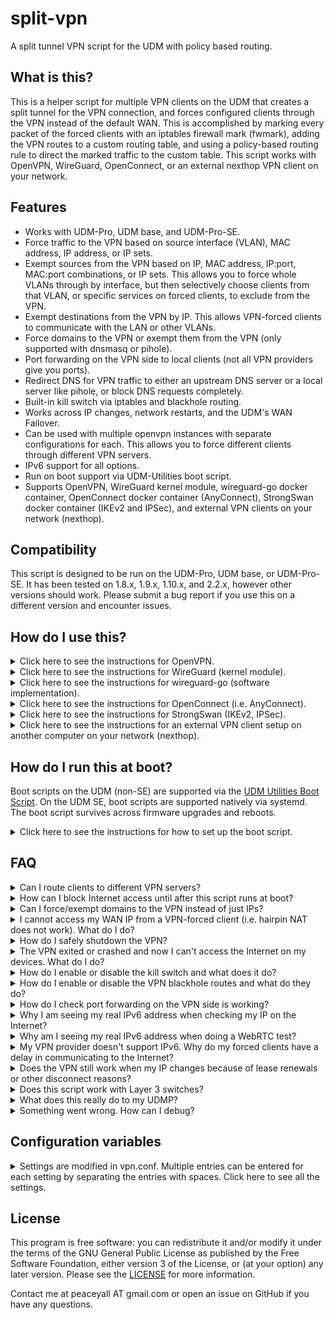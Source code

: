 # split-vpn
A split tunnel VPN script for the UDM with policy based routing.

## What is this?

This is a helper script for multiple VPN clients on the UDM that creates a split tunnel for the VPN connection, and forces configured clients through the VPN instead of the default WAN. This is accomplished by marking every packet of the forced clients with an iptables firewall mark (fwmark), adding the VPN routes to a custom routing table, and using a policy-based routing rule to direct the marked traffic to the custom table. This script works with OpenVPN, WireGuard, OpenConnect, or an external nexthop VPN client on your network. 

## Features

* Works with UDM-Pro, UDM base, and UDM-Pro-SE.
* Force traffic to the VPN based on source interface (VLAN), MAC address, IP address, or IP sets.
* Exempt sources from the VPN based on IP, MAC address, IP:port, MAC:port combinations, or IP sets. This allows you to force whole VLANs through by interface, but then selectively choose clients from that VLAN, or specific services on forced clients, to exclude from the VPN.
* Exempt destinations from the VPN by IP. This allows VPN-forced clients to communicate with the LAN or other VLANs.
* Force domains to the VPN or exempt them from the VPN (only supported with dnsmasq or pihole). 
* Port forwarding on the VPN side to local clients (not all VPN providers give you ports).
* Redirect DNS for VPN traffic to either an upstream DNS server or a local server like pihole, or block DNS requests completely.
* Built-in kill switch via iptables and blackhole routing.
* Works across IP changes, network restarts, and the UDM's WAN Failover.  
* Can be used with multiple openvpn instances with separate configurations for each. This allows you to force different clients through different VPN servers. 
* IPv6 support for all options.
* Run on boot support via UDM-Utilities boot script.
* Supports OpenVPN, WireGuard kernel module, wireguard-go docker container, OpenConnect docker container (AnyConnect), StrongSwan docker container (IKEv2 and IPSec), and external VPN clients on your network (nexthop).

## Compatibility

This script is designed to be run on the UDM-Pro, UDM base, or UDM-Pro-SE. It has been tested on 1.8.x, 1.9.x, 1.10.x, and 2.2.x, however other versions should work. Please submit a bug report if you use this on a different version and encounter issues. 

## How do I use this?

<details>
  <summary>Click here to see the instructions for OpenVPN.</summary>

1. SSH into the UDM/P (assuming it's on 192.168.1.254).

    ```sh
    ssh root@192.168.1.254
    ```
    
2. Download the scripts package, extract it to `/mnt/data/split-vpn/vpn`, and give it executable permissions.

    ```sh
    cd /mnt/data
    mkdir -p /mnt/data/split-vpn && cd /mnt/data/split-vpn
    curl -L https://github.com/peacey/split-vpn/archive/main.zip | unzip - -o
    cp -rf split-vpn-main/vpn ./ && rm -rf split-vpn-main
    chmod +x vpn/*.sh vpn/hooks/*/*.sh vpn/vpnc-script
    ```
    
3. Create a directory for your VPN provider's openvpn configuration files, and copy your VPN's configuration files (certificates, config, password files, etc) and the sample vpn.conf from `/mnt/data/split-vpn/vpn/vpn.conf.sample`. NordVPN is used below as an example. 

    ```sh
    mkdir -p /mnt/data/split-vpn/openvpn/nordvpn
    cd /mnt/data/split-vpn/openvpn/nordvpn
    curl https://downloads.nordcdn.com/configs/files/ovpn_legacy/servers/us-ca40.nordvpn.com.udp1194.ovpn --out nordvpn.ovpn
    cp /mnt/data/split-vpn/vpn/vpn.conf.sample /mnt/data/split-vpn/openvpn/nordvpn/vpn.conf
    ```
    
4. If your VPN provider uses a username/password, put them in a `username_password.txt` file in the same directory as the configuration with the username on the first line and password on the second line. Then either: 
    * Edit your VPN provider's openvpn config you downloaded in step 3 to reference the username_password.txt file by adding/changing this directive: `auth-user-pass username_password.txt`.
    * Use the `--auth-user-pass username_password.txt` option when you run openvpn below in step 6 or 8. 
    
    NOTE: The username/password for openvpn are usually given to you in a file or in your VPN provider's online portal. They are usually not the same as your login to the VPN. 
5. Edit the `vpn.conf` file with your desired settings. See the explanation of each setting [below](#configuration-variables). 
6. Run OpenVPN in the foreground to test if everything is working properly.

    ```sh
    openvpn --config nordvpn.ovpn \
            --route-noexec --redirect-gateway def1 \
            --up /mnt/data/split-vpn/vpn/updown.sh \
            --down /mnt/data/split-vpn/vpn/updown.sh \
            --script-security 2
    ```
    
7. If the connection works, check each client to make sure they are on the VPN by doing the following.

    * Check if you are seeing the VPN IPs when you visit http://whatismyip.host/. You can also test from command line, by running the following commands from your clients. Make sure you are not seeing your real IP anywhere, either IPv4 or IPv6.
    
      ```sh
      curl -4 ifconfig.co
      curl -6 ifconfig.co
      ```
        
      If you are seeing your real IPv6 address above, make sure that you are forcing your client through IPv6 as well as IPv4, by forcing through interface, MAC address, or the IPv6 directly. If IPv6 is not supported by your VPN provider, the IPv6 check will time out and not return anything. You should never see your real IPv6 address. 

    * Check for DNS leaks with the Extended Test on https://www.dnsleaktest.com/. If you see a DNS leak, try redirecting DNS with the `DNS_IPV4_IP` and `DNS_IPV6_IP` options, or set `DNS_IPV6_IP="REJECT"` if your VPN provider does not support IPv6. 
    * Check for WebRTC leaks in your browser by visiting https://browserleaks.com/webrtc. If WebRTC is leaking your IPv6 IP, you need to disable WebRTC in your browser (if possible), or disable IPv6 completely by disabling it directly on your client or through the UDMP network settings for the client's VLAN.
    
8. If everything is working properly, stop the OpenVPN client by pressing Ctrl+C. Then, create a run script to run it in the background by creating a new file under the current directory called `run-vpn.sh`.

      ```sh
      #!/bin/sh
      # Load configuration and run openvpn
      cd /mnt/data/split-vpn/openvpn/nordvpn
      . ./vpn.conf
      # /mnt/data/split-vpn/vpn/updown.sh ${DEV} pre-up >pre-up.log 2>&1
      nohup openvpn --config nordvpn.ovpn \
                    --route-noexec --redirect-gateway def1 \
                    --up /mnt/data/split-vpn/vpn/updown.sh \
                    --down /mnt/data/split-vpn/vpn/updown.sh \
                    --dev-type tun --dev ${DEV} \
                    --script-security 2 \
                    --ping-restart 15 \
                    --mute-replay-warnings >openvpn.log 2>&1 &
      ```
    
    * Modify the `cd` line to point to the correct directory and the `--config` option to point to the right OpenVPN configuration file.
    * You can modify the command to change `--ping-restart` or other options as needed. The only requirement is that you run updown.sh script as the up/down script and `--route-noexec` to disable OpenVPN from adding routes to the default table instead of our custom one. In some cases, `--redirect-gateway def1` is needed to set the correct VPN gateway.
    * **Optional**: If you want to enable the killswitch to block Internet access to forced clients if OpenVPN crashes, set `KILLSWITCH=1` in the `vpn.conf` file before starting OpenVPN. If you also want to block Internet access to forced clients when you exit OpenVPN cleanly (with SIGTERM), then set `REMOVE_KILLSWITCH_ON_EXIT=0`.
    * **Optional**: Uncomment the pre-up line by removing the `# ` at the beginning of the line if you want to block Internet access for forced clients while the VPN is in the process of connecting. Keeping it commented out doesn't enable the iptables kill switch until after OpenVPN connects.
  
9. Give the run script executable permissions and run it once.
  
    ```sh
    chmod +x /mnt/data/split-vpn/openvpn/nordvpn/run-vpn.sh
    /mnt/data/split-vpn/openvpn/nordvpn/run-vpn.sh
    ```
  
    * If you need to bring down the VPN tunnel and rules, run `killall -TERM openvpn` to bring down all OpenVPN clients, or `kill -TERM $(pgrep -f "openvpn.*tun0")` to bring down the OpenVPN using tun0.
    
9. Now you can exit the UDM/P. If you would like to start the VPN client at boot, please read on to the next section. 
10. If your VPN provider doesn't support IPv6, it is recommended to disable IPv6 for that VLAN in the UDMP settings, or on the client, so that you don't encounter any delays. If you don't disable IPv6, clients on that network will try to communicate over IPv6 first and fail, then fallback to IPv4. This creates a delay that can be avoided if IPv6 is turned off completely for that network or client.

</details>

<details>
  <summary>Click here to see the instructions for WireGuard (kernel module).</summary>

  * **PREREQUISITE:** Make sure the WireGuard kernel module is installed via either [wireguard-kmod](https://github.com/tusc/wireguard-kmod) or a [custom kernel](https://github.com/fabianishere/udm-kernel-tools). The WireGuard tools (wg-quick, wg) also need to be installed (included with wireguard-kmod) and accessible from your PATH.
  * Make sure you run the wireguard setup script from [wireguard-kmod](https://github.com/tusc/wireguard-kmod) once.
  * Before continuing, test the installation of the module by running `modprobe wireguard` which should return nothing and no errors, and running `wg-quick` which should return the help and no errors. 
    * After you load the module, run `ip link add dev wg0 type wireguard` to test if you can add a wireguard interface successfully. If your UDM locks up and restarts when you do this, then the module is not compatible with your kernel. Check the [wireguard-kmod](https://github.com/tusc/wireguard-kmod) github or your custom kernel for more information.
    * If adding the interface succeeded, type `ip link del wg0` to delete the wireguard interface before continuing with the steps below.
  * Note that the kernel module is dependent on the software version of your UDMP because each software update usually brings a new kernel version. If you update the UDM/P software, you also need to update the kernel module to the new version once it is released (or compile your own module for the new kernel). The module will fail to run on a kernel it was not compiled for. Hence, you have to be careful that the UDMP doesn't perform a sofware update unexpectedly if you use this module. 
  
1. SSH into the UDM/P (assuming it's on 192.168.1.254).

    ```sh
    ssh root@192.168.1.254
    ```
  
2. Download the scripts package, extract it to `/mnt/data/split-vpn/vpn`, and give it executable permissions.

    ```sh
    cd /mnt/data
    mkdir -p /mnt/data/split-vpn && cd /mnt/data/split-vpn
    curl -L https://github.com/peacey/split-vpn/archive/main.zip | unzip - -o
    cp -rf split-vpn-main/vpn ./ && rm -rf split-vpn-main
    chmod +x vpn/*.sh vpn/hooks/*/*.sh vpn/vpnc-script
    ```
    
3. Create a directory for your WireGuard configuration files, copy the sample vpn.conf from `/mnt/data/split-vpn/vpn/vpn.conf.sample`, and copy your WireGuard configuration file (wg0.conf) or create it. As an example below, we are creating the wg0.conf file that mullvad provides and pasting the contents into it. You can use any name for your config instead of wg0 (e.g.: mullvad-ca2.conf) and this will be the interface name of the wireguard tunnel. 
  
    ```sh
    mkdir -p /mnt/data/split-vpn/wireguard/mullvad
    cd /mnt/data/split-vpn/wireguard/mullvad
    cp /mnt/data/split-vpn/vpn/vpn.conf.sample /mnt/data/split-vpn/wireguard/mullvad/vpn.conf
    vim wg0.conf
    ```
  
    * Press 'i' to start editing in vim, right click -> paste, press 'ESC' to exit insert mode, type ':wq' to save and exit.
  
4. In your WireGuard config (wg0.conf), set PostUp and PreDown to point to the updown.sh script, and Table to a custom route table number that you will use in this script's vpn.conf. Here is an example wg0.conf file:
  
    ```
    [Interface]
    PrivateKey = xxxxxxxxxxxxxxxxxxxxxxxxxxxxxxxxxxxxxx
    Address = 10.68.1.88/32,fc00:dddd:eeee:bb01::5:6666/128
    PostUp = sh /mnt/data/split-vpn/vpn/updown.sh %i up
    PreDown = sh /mnt/data/split-vpn/vpn/updown.sh %i down
    Table = 101

    [Peer]
    PublicKey = yyyyyyyyyyyyyyyyyyyyyyyyyyyyyyyyyyyyyyy
    AllowedIPs = 0.0.0.0/1,128.0.0.0/1,::/1,8000::/1
    Endpoint = [2607:f7a0:d:4::a02f]:51820
    ```
  
    In the above config, make sure to:
      * Comment out or remove the `DNS` line. Use the DNS settings in your `vpn.conf` file instead if you want to force your clients to use a certain DNS server. 
      * Set AllowedIPs to `0.0.0.0/1,128.0.0.0/1,::/1,8000::/1` to allow all IPv4 and IPv6 traffic through the VPN. Do not use `0.0.0.0/0,::/0` because it will interfere with the blackhole routes and won't allow wireguard to start. If you prefer to use `0.0.0.0/0,::/0`, disable blackhole routes by setting `DISABLE_BLACKHOLE=1` in your `vpn.conf` file so wireguard can start successfully. 
      * Remove any extra PreUp/PostUp/PreDown/PostDown lines that could interfere with the VPN script. 
      * You can remove or comment out the PreUp line if you do not want VPN-forced clients to lose Internet access if WireGuard does not start correctly.

5. Edit the `vpn.conf` file with your desired settings. See the explanation of each setting [below](#configuration-variables). Make sure that:
  
   * The option `DNS_IPV4_IP` and/or `DNS_IPV6_IP` is set to the DNS server you want to force for your clients, or set them to empty if you do not want to force any DNS. 
   * The option `VPN_PROVIDER` is set to "external".
   * The option `VPN_ENDPOINT_IPV4` or `VPN_ENDPOINT_IPV6` is set to your WireGuard server's IP as defined in `wg0.conf`'s `Endpoint` variable.
   * The option `ROUTE_TABLE` is the same number as `Table` in your `wg0.conf` file.
   * The option `DEV` is set to "wg0" or your interface's name if different (i.e.: the name of your .conf file).
  
6. Run wg-quick to start wireguard with your configuration and test if the connection worked. Replace wg0 with your interface name if different. 

    ```sh
    /mnt/data/wireguard/setup_wireguard.sh
    wg-quick up ./wg0.conf
    ```
  
    * You can skip the first line if you already setup the wireguard kernel module previously as instructed at [wireguard-kmod](https://github.com/tusc/wireguard-kmod).
    * Type `wg` to check your WireGuard connection and make sure you received a handshake. No handshake indicates something is wrong with your wireguard configuration. Double check your configuration's Private and Public key and other variables.
    * If you need to bring down the WireGuard tunnel, run `wg-quick down ./wg0.conf` in this folder (replace wg0.conf with your interface configuration if different).
    * Note that wg-quick up/down commands need to be run from this folder so the script can pick up the correct configuration file.
    
7. If the connection works, check each client to make sure they are on the VPN by doing the following.

    * Check if you are seeing the VPN IPs when you visit http://whatismyip.host/. You can also test from command line, by running the following commands from your clients (not the UDM/P). Make sure you are not seeing your real IP anywhere, either IPv4 or IPv6.
    
      ```sh
      curl -4 ifconfig.co
      curl -6 ifconfig.co
      ```
        
      If you are seeing your real IPv6 address above, make sure that you are forcing your client through IPv6 as well as IPv4, by forcing through interface, MAC address, or the IPv6 directly. If IPv6 is not supported by your VPN provider, the IPv6 check will time out and not return anything. You should never see your real IPv6 address. 

    * Check for DNS leaks with the Extended Test on https://www.dnsleaktest.com/. If you see a DNS leak, try redirecting DNS with the `DNS_IPV4_IP` and `DNS_IPV6_IP` options, or set `DNS_IPV6_IP="REJECT"` if your VPN provider does not support IPv6. 
    * Check for WebRTC leaks in your browser by visiting https://browserleaks.com/webrtc. If WebRTC is leaking your IPv6 IP, you need to disable WebRTC in your browser (if possible), or disable IPv6 completely by disabling it directly on your client or through the UDMP network settings for the client's VLAN.
    
8. If everything is working, create a run script called `run-vpn.sh` in the current directory so you can easily run this wireguard configuration. Fill the script with the following contents:
  
    ```sh
    #!/bin/sh

    # Set up the wireguard kernel module and tools
    /mnt/data/wireguard/setup_wireguard.sh

    # Load configuration and run wireguard
    cd /mnt/data/split-vpn/wireguard/mullvad
    . ./vpn.conf
    # /mnt/data/split-vpn/vpn/updown.sh ${DEV} pre-up >pre-up.log 2>&1
    wg-quick up ./${DEV}.conf >wireguard.log 2>&1
    cat wireguard.log
    ```
  
    * Modify the `cd` line to point to the correct directory. Make sure that the `DEV` variable in the `vpn.conf` file is set to the wireguard interface name (which should the same as the wireguard configuration filename without .conf).
    * **Optional**: If you want to block Internet access to forced clients if the wireguard tunnel is brought down via wg-quick, set `KILLSWITCH=1` and `REMOVE_KILLSWITCH_ON_EXIT=0` in the `vpn.conf` file.
    * **Optional**: Uncomment the pre-up line by removing the `# ` at the beginning of the line if you want to block Internet access for forced clients if wireguard fails to run. Keeping it commented out doesn't enable the iptables kill switch until after wireguard runs successfully.

9. Give the script executable permissions. You can run this script next time you want to start this wireguard configuration.
  
    ```sh
    chmod +x /mnt/data/split-vpn/wireguard/mullvad/run-vpn.sh
    ```
  
10. Now you can exit the UDM/P. If you would like to start the VPN client at boot, please read on to the next section. 

11. If your VPN provider doesn't support IPv6, it is recommended to disable IPv6 for that VLAN in the UDMP settings, or on the client, so that you don't encounter any delays. If you don't disable IPv6, clients on that network will try to communicate over IPv6 first and fail, then fallback to IPv4. This creates a delay that can be avoided if IPv6 is turned off completely for that network or client.
  
12. Note that the WireGuard protocol is practically stateless, so there is no way to know whether the connection stopped working except by checking that you didn't receive a handshake within 3 minutes or some higher interval. This means if you want to automatically bring down the split-vpn rules when WireGuard stops working and bring it back up when it starts working again, you need to write an external script to check the last handshake condition every few seconds and act on it (not covered here).

</details>

<details>
  <summary>Click here to see the instructions for wireguard-go (software implementation).</summary>

  * **PREREQUISITE:** Make sure the wireguard-go container is installed as instructed at the [wireguard-go repo](https://github.com/boostchicken/udm-utilities/tree/master/wireguard-go). After this step, you should have the directory `/mnt/data/wireguard` and the run script `/mnt/data/on_boot.d/20-wireguard.sh` installed.
    *   **NOTE:** This requires podman which comes pre-installed on the non-SE UDMs. For the UDM SE, you need to install podman first (instructions not included).
  * The wireguard-go container only supports a single interface - wg0. This means you cannot connect to multiple wireguard servers. If you want to use multiple servers with this script, then use the WireGuard kernel module instead as explained above. 
  * wireguard-go is a software implementation of WireGuard, and will have reduced performance compared to the kernel module. However, wireguard-go is not dependent on your UDM/P's kernel version, and will not break when your UDM/P updates.
  
1. SSH into the UDM/P (assuming it's on 192.168.1.254).

    ```sh
    ssh root@192.168.1.254
    ```
  
2. Download the scripts package, extract it to `/mnt/data/split-vpn/vpn`, and give it executable permissions.

    ```sh
    cd /mnt/data
    mkdir -p /mnt/data/split-vpn && cd /mnt/data/split-vpn
    curl -L https://github.com/peacey/split-vpn/archive/main.zip | unzip - -o
    cp -rf split-vpn-main/vpn ./ && rm -rf split-vpn-main
    chmod +x vpn/*.sh vpn/hooks/*/*.sh vpn/vpnc-script
    ```
    
3. Create a directory for your WireGuard configuration files under `/mnt/data/wireguard` if not created already, copy the sample vpn.conf from `/mnt/data/split-vpn/vpn/vpn.conf.sample`, and copy your WireGuard configuration file (wg0.conf) or create it. As an example below, we are creating the wg0.conf file that mullvad provides and pasting the contents into it. You can only use wg0.conf and not any other name because the wireguard-go container expects this configuration file. 
  
    ```sh
    mkdir -p /mnt/data/wireguard
    cd /mnt/data/wireguard
    cp /mnt/data/split-vpn/vpn/vpn.conf.sample /mnt/data/wireguard/vpn.conf
    vim wg0.conf
    ```
  
    * Press 'i' to start editing, right click -> paste, press 'ESC' to exit insert mode, type ':wq' to save and exit.

  
4. In your WireGuard config (wg0.conf), set Table to a custom route table number that you will use in this script's vpn.conf. Here is an example wg0.conf file:
  
    ```
    [Interface]
    PrivateKey = xxxxxxxxxxxxxxxxxxxxxxxxxxxxxxxxxxxxxx
    Address = 10.68.1.88/32,fc00:dddd:eeee:bb01::5:6666/128
    Table = 101

    [Peer]
    PublicKey = yyyyyyyyyyyyyyyyyyyyyyyyyyyyyyyyyyyyyyy
    AllowedIPs = 0.0.0.0/1,128.0.0.0/1,::/1,8000::/1
    Endpoint = [2607:f7a0:d:4::a02f]:51820
    ```
  
    In the above config, make sure to:
      * Comment out or remove the `DNS` line. Use the DNS settings in your `vpn.conf` file instead if you want to force your clients to use a certain DNS server. 
      * Set AllowedIPs to `0.0.0.0/1,128.0.0.0/1,::/1,8000::/1` to allow all IPv4 and IPv6 traffic through the VPN. Do not use `0.0.0.0/0,::/0` because it will interfere with the blackhole routes and won't allow wireguard to start. If you prefer to use `0.0.0.0/0,::/0`, disable blackhole routes by setting `DISABLE_BLACKHOLE=1` in your `vpn.conf` file so wireguard can start successfully. 
      * Remove any extra PreUp/PostUp/PreDown/PostDown lines that could interfere with the VPN script.
      * Do not use PreUp/PostUp/PreDown to call the split-vpn script (like in the wireguard kernel module case) because the container will not have access to the location of the script. Instead, we will call the script manually after bringing the interface up/down as instructed below. 

5. Edit the `vpn.conf` file with your desired settings. See the explanation of each setting [below](#configuration-variables). Make sure that:
  
   * The option `DNS_IPV4_IP` and/or `DNS_IPV6_IP` is set to the DNS server you want to force for your clients, or set them to empty if you do not want to force any DNS. 
   * The option `VPN_PROVIDER` is set to "external".
   * The option `VPN_ENDPOINT_IPV4` or `VPN_ENDPOINT_IPV6` is set to your WireGuard server's IP as defined in `wg0.conf`'s `Endpoint` variable.
   * The option `ROUTE_TABLE` is the same number as `Table` in your `wg0.conf` file.
   * The option `DEV` is set to "wg0".

6. Create a run script called `run-vpn.sh` in this current directory and fill it with the following:
  
    ```sh
    #!/bin/sh
    CONTAINER=wireguard

    # Change to the directory with the wireguard configuration.
    cd /mnt/data/wireguard

    # Start the split-vpn pre-up hook.
    # /mnt/data/split-vpn/vpn/updown.sh wg0 pre-up >pre-up.log 2>&1

    # Starts a wireguard container that is deleted after it is stopped.
    # All configs stored in /mnt/data/wireguard
    if podman container exists ${CONTAINER}; then
      podman start ${CONTAINER}
    else
      podman run -i -d --rm --net=host --name ${CONTAINER} --privileged \
        -v /mnt/data/wireguard:/etc/wireguard \
        -v /dev/net/tun:/dev/net/tun \
        -e LOG_LEVEL=info -e WG_COLOR_MODE=always \
        masipcat/wireguard-go:latest-arm64v8
    fi

    # Run the split-vpn up hook if wireguard starts successfully within 5 seconds.
    started=0
    for i in $(seq 1 5); do
            podman exec -it wireguard test -S "/var/run/wireguard/wg0.sock" >/dev/null 2>&1
            if [ $? = 0 ]; then
                    started=1
                    break
            fi
            sleep 1
    done
    if [ $started = 1 ]; then
            echo "wireguard-go started successfully." > wireguard.log
            /mnt/data/split-vpn/vpn/updown.sh wg0 up >> wireguard.log 2>&1
    else
            echo "Error: wireguard-go did not start up correctly within 5 seconds." > wireguard.log
    fi
    cat wireguard.log
    ```
  
    * The above script will wait up to 5 seconds for the wireguard-go container to start before running the split-vpn up hook to set up the split-vpn rules. The split-vpn up hook will not be run if wireguard-go did not start up correctly.
    * Make sure to delete the old run script (`/mnt/data/on_boot.d/20-wireguard.sh`) if you installed it previously with wireguard-go.
    * **Optional**: If you want to block Internet access to forced clients if the wireguard tunnel is brought down via wg-quick, set `KILLSWITCH=1` and `REMOVE_KILLSWITCH_ON_EXIT=0` in the `vpn.conf` file.
    * **Optional**: Uncomment the pre-up line by removing the `# ` at the beginning of the line if you want to block Internet access for forced clients if wireguard fails to run. Keeping it commented out doesn't enable the iptables kill switch until after wireguard runs successfully.

7. Give the run script executable permissions and run the run script.
  
    ```sh
    chmod +x /mnt/data/wireguard/run-vpn.sh
    /mnt/data/wireguard/run-vpn.sh
    ```
  
8. If wireguard-go started successfully, check that the connection worked by seeing if you received a handshake with the following command:
  
    ```sh
    podman exec -it wireguard wg
    ```
  
    * No handshake in the above output indicates something is wrong with your wireguard configuration. Double check your configuration's Private and Public key and other variables.
    * If you need to bring down the WireGuard tunnel and resume normal Internet access to your forced clients, run the following commands in this folder:
  
      ```sh
      cd /mnt/data/wireguard
      podman stop wireguard
      /mnt/data/split-vpn/vpn/updown.sh wg0 down
      ```
  
    * Note that split-vpn up/down commands need to be run from this folder so that split-vpn can pick up the correct configuration file.
    
9. If the connection works, check each client to make sure they are on the VPN by doing the following.

    * Check if you are seeing the VPN IPs when you visit http://whatismyip.host/. You can also test from command line, by running the following commands from your clients (not the UDM/P). Make sure you are not seeing your real IP anywhere, either IPv4 or IPv6.
    
      ```sh
      curl -4 ifconfig.co
      curl -6 ifconfig.co
      ```
        
      If you are seeing your real IPv6 address above, make sure that you are forcing your client through IPv6 as well as IPv4, by forcing through interface, MAC address, or the IPv6 directly. If IPv6 is not supported by your VPN provider, the IPv6 check will time out and not return anything. You should never see your real IPv6 address. 

    * Check for DNS leaks with the Extended Test on https://www.dnsleaktest.com/. If you see a DNS leak, try redirecting DNS with the `DNS_IPV4_IP` and `DNS_IPV6_IP` options, or set `DNS_IPV6_IP="REJECT"` if your VPN provider does not support IPv6. 
    * Check for WebRTC leaks in your browser by visiting https://browserleaks.com/webrtc. If WebRTC is leaking your IPv6 IP, you need to disable WebRTC in your browser (if possible), or disable IPv6 completely by disabling it directly on your client or through the UDMP network settings for the client's VLAN.
    
10. If you want to continue blocking Internet access to forced clients after the wireguard tunnel is brought down via the split-vpn down command, set `KILLSWITCH=1` and `REMOVE_KILLSWITCH_ON_EXIT=0` in the `vpn.conf` file. 
    
11. Now you can exit the UDM/P. If you would like to start the VPN client at boot, please read on to the next section. 

12. If your VPN provider doesn't support IPv6, it is recommended to disable IPv6 for that VLAN in the UDMP settings, or on the client, so that you don't encounter any delays. If you don't disable IPv6, clients on that network will try to communicate over IPv6 first and fail, then fallback to IPv4. This creates a delay that can be avoided if IPv6 is turned off completely for that network or client.
  
13. Note that the WireGuard protocol is practically stateless, so there is no way to know whether the connection stopped working except by checking that you didn't receive a handshake within 3 minutes or some higher interval. This means if you want to automatically bring down the split-vpn rules when WireGuard stops working and bring it back up when it starts working again, you need to write an external script to check the last handshake condition every few seconds and act on it (not covered here).
  
</details>

<details>
  <summary>Click here to see the instructions for OpenConnect (i.e. AnyConnect).</summary>
  
  **NOTE:** This requires podman which comes pre-installed on the non-SE UDMs. For the UDM SE, you need to install podman first (instructions not included).

1. SSH into the UDM/P (assuming it's on 192.168.1.254).

    ```sh
    ssh root@192.168.1.254
    ```
  
2. Download the scripts package, extract it to `/mnt/data/split-vpn/vpn`, and give it executable permissions.

    ```sh
    cd /mnt/data
    mkdir -p /mnt/data/split-vpn && cd /mnt/data/split-vpn
    curl -L https://github.com/peacey/split-vpn/archive/main.zip | unzip - -o
    cp -rf split-vpn-main/vpn ./ && rm -rf split-vpn-main
    chmod +x vpn/*.sh vpn/hooks/*/*.sh vpn/vpnc-script
    ```
    
3. Create a directory for your OpenConnect configuration files under `/mnt/data/split-vpn/openconnect`, copy the sample vpn.conf from `/mnt/data/split-vpn/vpn/vpn.conf.sample`, and copy any certificates needed or other client files for your configuration. As an example below, we are going to connect a server that only uses a username/password, so no certificate is needed, but we have to create a password.txt file and put the password inside it.
  
    ```sh
    mkdir -p /mnt/data/split-vpn/openconnect/server1
    cd /mnt/data/split-vpn/openconnect/server1
    cp /mnt/data/split-vpn/vpn/vpn.conf.sample vpn.conf
    echo "mypassword" > password.txt
    ```
  
4. Edit the `vpn.conf` file in this folder with your desired settings. See the explanation of each setting [below](#configuration-variables). Make sure that:

    * The options `DNS_IPV4_IP` and `DNS_IPV6_IP` are set to "DHCP" if you want to force VPN-forced clients to use the DNS provided by the VPN server. 
    * The option `VPN_PROVIDER` is set to "openconnect". This is required for the script to work with OpenConnect.
  
5. In the current folder, create a run script that will run the OpenConnect container called `run-vpn.sh`, and fill it with the following code:
  
    * Tip: Run the vim text editor using `vim run-vpn.sh`, press 'i' to enter insert mode, right click on vim -> paste, press 'ESC' to exit insert mode, type ':wq' to save and exit.
  
    ```sh
    #!/bin/sh
    cd "/mnt/data/split-vpn/openconnect/server1"
    . ./vpn.conf
    podman rm -f openconnect-${DEV} >/dev/null 2>&1
    /mnt/data/split-vpn/vpn/updown.sh ${DEV} pre-up
    podman run -id --privileged  --name=openconnect-${DEV} \
        --network host --pid=host \
        -e TZ="$(cat /etc/timezone)" \
        -v "${PWD}:/etc/split-vpn/config" \
        -v "/mnt/data/split-vpn/vpn:/etc/split-vpn/vpn" \
        -w "/etc/split-vpn/config" \
        --restart on-failure \
        peacey/udm-openconnect \
        bash -c "openconnect -s /etc/split-vpn/vpn/vpnc-script -i ${DEV} --reconnect-timeout 1 -u myusername --passwd-on-stdin vpn.server1.com < password.txt &> openconnect.log"
    ```
    
    * Make sure the 2nd line points to the correct directory with your vpn configuration files.
    * You can modify the options to openconnect in the last line for other authentication types (like certificates). See the OpenConnect authentication options [here](https://www.infradead.org/openconnect/connecting.html). These parameters are for a server that uses a username/password to login.
    * Make sure you change "myusername" in the last line to your username, and "vpn.server1.com" to your VPN server's domain or IP. Make sure you also created the password.txt file with your password.
    * The `--restart on-failure` will make podman try to restart the VPN connection if OpenConnect exits because of a connection error. You can also modify the reconnect timeout via the `--reconnect-timeout 1` option to openconnect in the last line.
    * If you do not want to run the VPN in the background (e.g. for testing), remove the "d" from `podman run -id` in the 5th line.
    * This code writes the output to openconnect.log in the current folder. 
  
6. Give the script executable permissions.
  
  ```sh
  chmod +x run-vpn.sh
  ```
  
7. Run the script from the configuration folder.
  
  ```sh
  ./run-vpn.sh
  ```
  
  * If you need to bring down the tunnel to restore Internet access to forced clients, run:
    
    ```sh
    killall -TERM openconnect
    podman rm -f openconnect-tun0
    ````
    * Replace tun0 in the last line with the DEV you configured in vpn.conf (default is tun0). You can also use `kill -TERM $(pgrep -f "openconnect.*tun0")` to kill only the tun0 openconnect instance if you have multiple servers connected.
  
8. The first time the script runs, it will download the OpenConnect docker container. If the container ran successfully, you should see a random string of numbers and letters. Warnings about major/minor number can be ignored. 
    
    * If the script ran successfully, check the `openconnect.log` file by running `cat openconnect.log`. If the connection is working, you should see that OpenConnect established a connection without errors and that split-vpn ran.
  
9. If the connection works, check each client to make sure they are on the VPN by doing the following.

    * Check if you are seeing the VPN IPs when you visit http://whatismyip.host/. You can also test from command line, by running the following commands from your clients (not the UDM/P). Make sure you are not seeing your real IP anywhere, either IPv4 or IPv6.
    
      ```sh
      curl -4 ifconfig.co
      curl -6 ifconfig.co
      ```
        
      If you are seeing your real IPv6 address above, make sure that you are forcing your client through IPv6 as well as IPv4, by forcing through interface, MAC address, or the IPv6 directly. If IPv6 is not supported by your VPN provider, the IPv6 check will time out and not return anything. You should never see your real IPv6 address. 

    * Check for DNS leaks with the Extended Test on https://www.dnsleaktest.com/. If you see a DNS leak, try redirecting DNS with the `DNS_IPV4_IP` and `DNS_IPV6_IP` options, or set `DNS_IPV6_IP="REJECT"` if your VPN provider does not support IPv6. 
    * Check for WebRTC leaks in your browser by visiting https://browserleaks.com/webrtc. If WebRTC is leaking your IPv6 IP, you need to disable WebRTC in your browser (if possible), or disable IPv6 completely by disabling it directly on your client or through the UDMP network settings for the client's VLAN.
    
10. If you want to continue blocking Internet access to forced clients after the openconnect client is shut down, set `KILLSWITCH=1` and `REMOVE_KILLSWITCH_ON_EXIT=0` in the `vpn.conf` file. 
    
11. Now you can exit the UDM/P. If you would like to start the VPN client at boot, please read on to the next section. 

12. If your VPN provider doesn't support IPv6, it is recommended to disable IPv6 for that VLAN in the UDMP settings, or on the client, so that you don't encounter any delays. If you don't disable IPv6, clients on that network will try to communicate over IPv6 first and fail, then fallback to IPv4. This creates a delay that can be avoided if IPv6 is turned off completely for that network or client.
  
</details>
    
<details>
  <summary>Click here to see the instructions for StrongSwan (IKEv2, IPSec).</summary>
  
  **NOTE:** This requires podman which comes pre-installed on the non-SE UDMs. For the UDM SE, you need to install podman first (instructions not included).

1. SSH into the UDM/P (assuming it's on 192.168.1.254).

    ```sh
    ssh root@192.168.1.254
    ```
  
2. Download the scripts package, extract it to `/mnt/data/split-vpn/vpn`, and give it executable permissions.

    ```sh
    cd /mnt/data
    mkdir -p /mnt/data/split-vpn && cd /mnt/data/split-vpn
    curl -L https://github.com/peacey/split-vpn/archive/main.zip | unzip - -o
    cp -rf split-vpn-main/vpn ./ && rm -rf split-vpn-main
    chmod +x vpn/*.sh vpn/hooks/*/*.sh vpn/vpnc-script
    ```
    
3. Create a directory for your StrongSwan configuration files under `/mnt/data/split-vpn/strongswan`, copy the sample vpn.conf from `/mnt/data/split-vpn/vpn/vpn.conf.sample`. In this example, we are making a folder for PureVPN.
  
    ```sh
    mkdir -p /mnt/data/split-vpn/strongswan/purevpn
    cd /mnt/data/split-vpn/strongswan/purevpn
    cp /mnt/data/split-vpn/vpn/vpn.conf.sample vpn.conf
    ```
  
4. Copy your strongswan configuration that defines your VPN connection and any certificates needed to this folder. In this example, we are downloading the files needed for PureVPN, but the configuration will be different for other VPN providers.
  
    ```sh
    curl -Lo purevpn.conf https://raw.githubusercontent.com/peacey/split-vpn/main/examples/strongswan/purevpn/purevpn.conf
    curl -Lo USERTrustRSACertificationAuthority.crt https://raw.githubusercontent.com/peacey/split-vpn/main/examples/strongswan/purevpn/USERTrustRSACertificationAuthority.crt
    ```
  
5. Edit the purevpn.conf strongswan configuration with vim:
  
    ```sh
    vim purevpn.conf
    ```
  
    * Tip: Press `i` to enter insert mode, edit the file and make your changes, press `ESC` to exit insert mode, then type `:wq` to save and exit.
    * Change `remote_addrs` variable to your desired PureVPN IKEv2 server.
    * Make sure the folders referenced in `updown` variable are the correct folders. Your configuration needs the updown variable to call the split-vpn script, or the VPN rules will not be installed. 
    * Change the 4 instances of `purevpn0dXXXXXXXX` in the file to your own PureVPN username. Make sure to change all 4.
    * Change `secret = "mypassword"` at the bottom of the file to your own password. The password is found in the PureVPN account page, this is not the same password that you use to login to PureVPN's web portal. 
  
6. Edit the `vpn.conf` file in this folder with your desired settings. See the explanation of each setting [below](#configuration-variables). Make sure to check:

    * The options `DNS_IPV4_IP` and `DNS_IPV6_IP` are commented out if you want to force VPN-forced clients to use the DNS provided by the VPN server, or set them to set to "" (empty) to disable DNS forcing. 
    * The option `VPN_PROVIDER` is set to "external". This is required for the script to work with StrongSwan.
    * The tunnel device option `DEV` is set to a unique name for each configuration, such as vti256. Ubiquiti uses vti64 and up so do not use anything close to that.
  
7. In the current folder, create a run script that will run the the StrongSwan container called `run-vpn.sh`, and fill it with the following code:
  
    * Tip: Run the vim text editor using `vim run-vpn.sh`, press `i` to enter insert mode, right click on vim -> paste, press `ESC` to exit insert mode, type `:wq` to save and exit.
  
    ```sh
    #!/bin/sh
    cd "/mnt/data/split-vpn/strongswan/purevpn"
    . ./vpn.conf
 
    podman rm -f strongswan-${DEV} &> /dev/null
    #/mnt/data/split-vpn/vpn/updown.sh ${DEV} pre-up
    podman run -d --name strongswan-${DEV} --network host --privileged \
	      -v "./purevpn.conf:/etc/swanctl/conf.d/purevpn.conf" \
	      -v "${PWD}:${PWD}" \
	      -v "/mnt/data/split-vpn/vpn:/mnt/data/split-vpn/vpn" \
	      -e TZ="$(cat /etc/timezone)" \
	      -v "/etc/timezone:/etc/timezone" \
	      peacey/udm-strongswan
    ```
    
    * Make sure the 2nd line points to the correct directory with your vpn configuration files.
    * Replace the two instances of `purevpn.conf` with your configuration name if different.
    * **Optional**: Uncomment the pre-up line by removing the `# ` at the beginning of the line if you want to block Internet access for forced clients while the VPN is in the process of connecting. Keeping it commented out doesn't enable the iptables kill switch until after the VPN connects.

  
8. Give the script executable permissions and run it.
  
  ```sh
  chmod +x run-vpn.sh
  ./run-vpn.sh
  ```
  
  * If you need to bring down the tunnel to restore Internet access to forced clients, run:
    
    ```sh
    podman rm -f strongswan-vti256
    ````
    * Replace vti256 in the last line with the DEV you configured in vpn.conf. 
  
9. The first time the script runs, it will download the StrongSwan docker container. If the container ran successfully, you should see a random string of numbers and letters. Warnings about major/minor number can be ignored. 
    
    * If the script ran successfully, check that the VPN tunnel device was created by running `ip addr show dev vti256`, and check that you can ping through the tunnel by running `ping -I vti256 1.1.1.1` (for example).
    * If you're having problems, check the log by running `podman logs strongswan-vti256` (replace vti256 with your DEV if different). Also check `strongswan-up.log` in the current folder.
    * If you are having intermittent connection issues or websites stalling, you might need to adjust your MSS clamping using the `MSS_CLAMPING_IPV4` or `MSS_CLAMPING_IPV6` options in your `vpn.conf` file.
  
10. If the connection works, check each client to make sure they are on the VPN by doing the following.

    * Check if you are seeing the VPN IPs when you visit http://whatismyip.host/. You can also test from command line, by running the following commands from your clients (not the UDM/P). Make sure you are not seeing your real IP anywhere, either IPv4 or IPv6.
    
      ```sh
      curl -4 ifconfig.co
      curl -6 ifconfig.co
      ```
        
      If you are seeing your real IPv6 address above, make sure that you are forcing your client through IPv6 as well as IPv4, by forcing through interface, MAC address, or the IPv6 directly. If IPv6 is not supported by your VPN provider, the IPv6 check will time out and not return anything. You should never see your real IPv6 address. 

    * Check for DNS leaks with the Extended Test on https://www.dnsleaktest.com/. If you see a DNS leak, try redirecting DNS with the `DNS_IPV4_IP` and `DNS_IPV6_IP` options, or set `DNS_IPV6_IP="REJECT"` if your VPN provider does not support IPv6. 
    * Check for WebRTC leaks in your browser by visiting https://browserleaks.com/webrtc. If WebRTC is leaking your IPv6 IP, you need to disable WebRTC in your browser (if possible), or disable IPv6 completely by disabling it directly on your client or through the UDMP network settings for the client's VLAN.
    
11. If you want to continue blocking Internet access to forced clients after the openconnect client is shut down, set `KILLSWITCH=1` and `REMOVE_KILLSWITCH_ON_EXIT=0` in the `vpn.conf` file. 
    
12. Now you can exit the UDM/P. If you would like to start the VPN client at boot, please read on to the next section. 

13. If your VPN provider doesn't support IPv6, it is recommended to disable IPv6 for that VLAN in the UDMP settings, or on the client, so that you don't encounter any delays. If you don't disable IPv6, clients on that network will try to communicate over IPv6 first and fail, then fallback to IPv4. This creates a delay that can be avoided if IPv6 is turned off completely for that network or client.
  
</details>

<details>
  <summary>Click here to see the instructions for an external VPN client setup on another computer on your network (nexthop).</summary>

  * **PREREQUISITE:** Make sure your computer is connected to the VPN and is setup to forward IPv4 and IPv6 packets. You also need to setup a masquerade/SNAT rule on the VPN tunnel interface to make forwarded traffic work properly on the Internet. 
    * On a Linux system, the following commands run as root set up IP forwarding and masquerade rules (assuming tun0 is your VPN tunnel interface). These commands have to be run on the VPN computer, not the UDM.

      ```sh
      sysctl -w net.ipv4.ip_forward=1
      sysctl -w net.ipv6.conf.all.forwarding=1
      sysctl -w net.ipv6.conf.default.forwarding=1
      iptables -t nat -A POSTROUTING -o tun0 -j MASQUERADE
      ip6tables -t nat -A POSTROUTING -o tun0 -j MASQUERADE
      ```
  
1. After your VPN computer is set up correctly, SSH into the UDM/P (assuming it's on 192.168.1.254).

    ```sh
    ssh root@192.168.1.254
    ```
  
2. Download the scripts package, extract it to `/mnt/data/split-vpn/vpn`, and give it executable permissions.

    ```sh
    cd /mnt/data
    mkdir -p /mnt/data/split-vpn && cd /mnt/data/split-vpn
    curl -L https://github.com/peacey/split-vpn/archive/main.zip | unzip - -o
    cp -rf split-vpn-main/vpn ./ && rm -rf split-vpn-main
    chmod +x vpn/*.sh vpn/hooks/*/*.sh vpn/vpnc-script
    ```
    
3. Create a directory for your VPN configuration, and copy the sample vpn.conf from `/mnt/data/split-vpn/vpn/vpn.conf.sample`.
  
    ```sh
    mkdir -p /mnt/data/split-vpn/nexthop/mycomputer
    cd /mnt/data/split-vpn/nexthop/mycomputer
    cp /mnt/data/split-vpn/vpn/vpn.conf.sample vpn.conf
    ```

4. Edit the `vpn.conf` file with your desired settings. See the explanation of each setting [below](#configuration-variables). Make sure that:
  
   * The option `GATEWAY_TABLE` is set to "disabled" if your nexthop computer is on your LAN (most likely it is, as you wouldn't want to send unencrypted traffic over your WAN). The connection will not work if GATEWAY_TABLE is not set to "disabled" for LAN computers. 
   * The option `VPN_PROVIDER` is set to "nexthop".
   * The option `VPN_ENDPOINT_IPV4` and `VPN_ENDPOINT_IPV6` is set to the IP of the computer on your network that is running the VPN client that you want to redirect traffic to. If your VPN computer does not support IPv6, then only set the IPv4 address. 
   * The option `DEV` is set to the bridge interface that your VPN computer is on, for example "br0" for main LAN or "br6" for VLAN 6 (i.e.: VLAN X is on interface brX).
  
5. Run the split-vpn up command in this folder to bring up the rules to force traffic to the VPN. Change "br0" to the interface your VPN computer is on, and "mycomputer" to the nickname you want to refer to this computer with when you bring down the VPN connection. 

    ```sh
    /mnt/data/split-vpn/vpn/updown.sh br0 up mycomputer
    ```
  
      * If you need to bring down the WireGuard tunnel and resume normal Internet access to your forced clients, run the following commands in this folder:
  
      ```sh
      cd /mnt/data/split-vpn/nexthop/mycomputer
      /mnt/data/split-vpn/vpn/updown.sh br0 down mycomputer
      ```
  
6. Check each client to make sure they are on the VPN by doing the following.

    * Check if you are seeing the VPN IPs when you visit http://whatismyip.host/. You can also test from command line, by running the following commands from your clients (not the UDM/P). Make sure you are not seeing your real IP anywhere, either IPv4 or IPv6.
    
      ```sh
      curl -4 ifconfig.co
      curl -6 ifconfig.co
      ```
        
      If you are seeing your real IPv6 address above, make sure that you are forcing your client through IPv6 as well as IPv4, by forcing through interface, MAC address, or the IPv6 directly. If IPv6 is not supported by your VPN provider, the IPv6 check will time out and not return anything. You should never see your real IPv6 address. 

    * Check for DNS leaks with the Extended Test on https://www.dnsleaktest.com/. If you see a DNS leak, try redirecting DNS with the `DNS_IPV4_IP` and `DNS_IPV6_IP` options, or set `DNS_IPV6_IP="REJECT"` if your VPN provider does not support IPv6. 
    * Check for WebRTC leaks in your browser by visiting https://browserleaks.com/webrtc. If WebRTC is leaking your IPv6 IP, you need to disable WebRTC in your browser (if possible), or disable IPv6 completely by disabling it directly on your client or through the UDMP network settings for the client's VLAN.
    
7. If everything is working, create a run script called `run-vpn.sh` in the current directory so you can easily run this configuration. Fill the script with the following contents:

    ```sh
    #!/bin/sh
    
    # Load configuration and bring routes up
    cd /mnt/data/split-vpn/nexthop/mycomputer
    . ./vpn.conf
    /mnt/data/split-vpn/vpn/updown.sh ${DEV} up mycomputer
    ```
  
    * Modify the `cd` line to point to the correct directory.
    * **Optional**: If you want to block Internet access to forced clients if the VPN tunnel is brought down with the updown script, set `KILLSWITCH=1` and `REMOVE_KILLSWITCH_ON_EXIT=0` in the `vpn.conf` file.
    
8. Now you can exit the UDM/P. If you would like to start the VPN client at boot, please read on to the next section. 

9. If your VPN provider doesn't support IPv6, it is recommended to disable IPv6 for that VLAN in the UDMP settings, or on the client, so that you don't encounter any delays. If you don't disable IPv6, clients on that network will try to communicate over IPv6 first and fail, then fallback to IPv4. This creates a delay that can be avoided if IPv6 is turned off completely for that network or client.

</details>

## How do I run this at boot?

Boot scripts on the UDM (non-SE) are supported via the [UDM Utilities Boot Script](https://github.com/boostchicken/udm-utilities/tree/master/on-boot-script). On the UDM SE, boot scripts are supported natively via systemd. The boot script survives across firmware upgrades and reboots.
  
<details>
  <summary>Click here to see the instructions for how to set up the boot script.</summary>
  
**PREREQUISITE**:
  * For the non-SE UDM base or Pro, set-up UDM Utilities Boot Script by following the instructions [here](https://github.com/boostchicken/udm-utilities/blob/master/on-boot-script/README.md) before following the instructions below.
  * For the UDM-Pro-SE, run the following commands to install a boot service for the VPN script.
    ```sh
    curl -o /etc/systemd/system/run-vpn.service https://raw.githubusercontent.com/peacey/split-vpn/main/examples/systemd/run-vpn.service
    systemctl daemon-reload
    systemctl enable run-vpn
    ```
  
  1. Create a master run script under `/mnt/data/split-vpn/run-vpn.sh` that will be used to run your VPNs. In this master script, call the run script of each VPN client that you want to run at boot (the run script should have been created if you followed the instructions [above](#how-do-i-use-this)). For example, here we are running a wireguard client and an OpenVPN client.
  
      ```sh
      #!/bin/sh
      /mnt/data/split-vpn/wireguard/mullvad/run-vpn.sh
      /mnt/data/split-vpn/openvpn/nordvpn/run-vpn.sh
      ```
  
      * You can run as many VPN clients as you want. 
        * Make sure you use a separate directory for each VPN server, and give each one a vpn.conf file with the clients you wish to force through them. 
        * Make sure the options `ROUTE_TABLE`, `MARK`, `PREFIX`, `PREF`, and `DEV` are unique for each `vpn.conf` file so the different VPN servers don't share the same tunnel device, route table, or fwmark. If you are using nexthop, DEV does not have to be unique. 
        * Make sure you first created the run-vpn.sh run scripts in each configuration directory as instructed above in [How do I use this?](#how-do-i-use-this).
        * For wireguard-go, only one client is supported. If you want to run multiple wireguard instances, use the wireguard kernel module instead.
  
  2. Give the master run script executable permissions. 
  
      ```sh
      chmod +x /mnt/data/split-vpn/run-vpn.sh
      ```
  
  3. If you are using the non-SE UDM/P, link the master run script to the on_boot.d directory.
  
      ```sh
      ln -s /mnt/data/split-vpn/run-vpn.sh /mnt/data/on_boot.d/99-run-vpn.sh
      ```
  
      * This step is not needed on the UDM SE because the boot service that was installed in the prerequisite instructions above (run-vpn.service) runs the master run script directly from `/mnt/data/split-vpn/run-vpn.sh`.
  
  4. That's it. Now the VPN will start at every boot. 
  
  5. Note that there is a short period between when the UDMP starts and when this script runs. This means there is a few seconds when the UDMP starts up when your forced clients **WILL** have access to your WAN and might leak their real IP, because the kill switch has not been activated yet. Read the question *How can I block Internet access until after this script runs at boot?* in the [FAQ below](#faq) to see how to solve this problem and block Internet access until after this script runs. 
  
</details>

## FAQ

<details>  
  <summary>Can I route clients to different VPN servers?</summary>
  
  * Yes you can. Create a master run script as instructed in [How do I run this at boot?](#how-do-i-run-this-at-boot) and add your individual VPN run scripts to that. Do not install the boot service if you do not want to run the script at boot. 
  * Multiple wireguard-go clients is currently not supported. Use the kernel module for multiple wireguard clients.
  
</details>
  
<details>
  <summary>How can I block Internet access until after this script runs at boot?</summary>
    
  * If you want to ensure that there is no Internet access BEFORE this script runs at boot, you can add blackhole static routes in the Unifi Settings that will block all Internet access (including non-VPN Internet) until they are removed by this script. The blackhole routes will be removed when this script starts to restore Internet access only after the killswitch has been activated. If you want to do this for maximum protection at boot up, follow these instructions:

      1. Go to your Unifi Network Settings, and add the following static routes. If you're using the New Settings, this is under Advanced Features -> Advanced Gateway Settings -> Static Routes. For Old Settings, this is under Settings -> Routing and Firewall -> Static Routes. Add these routes which cover all IP ranges:

          * **Name:** VPN Blackhole. **Destination:** 0.0.0.0/1. **Static Route Type:** Black Hole. **Enabled.**
          * **Name:** VPN Blackhole. **Destination:** 128.0.0.0/1. **Static Route Type:** Black Hole. **Enabled.**
          * **Name:** VPN Blackhole. **Destination:** ::/1. **Static Route Type:** Black Hole. **Enabled.**
          * **Name:** VPN Blackhole. **Destination:** 8000::/1. **Static Route Type:** Black Hole. **Enabled.**

      2. In your vpn.conf, set the option `REMOVE_STARTUP_BLACKHOLES=1`. This is required or else the script will not delete the blackhole routes at startup, and you will not have Internet access on ANY client, not just the VPN-forced clients, until you delete the blackhole routes manually or disable them in the Unifi Settings.

      3. In your run script above, make sure you did NOT comment out the pre-up line. That is the line that removes the blackhole routes at startup.

      4. **Note that once you do this, you will lose Internet access for ALL clients until you run the VPN run script above**, or were running it before with the `REMOVE_STARTUP_BLACKHOLES=1` option. The split-vpn script stays running in the background to monitor if the the blackhole routes are added by the system again (which happens when your IP changes or when route settings are changed). The blackhole routes will be deleted immediately when they're added by the system.
  
</details>
  
<details>
  <summary>Can I force/exempt domains to the VPN instead of just IPs?</summary>
  
  * Yes you can if you are using dnsmasq or pihole. Please see the [instructions here](ipsets/README.md) for how to set this up.
  
</details>

<details>
  <summary>I cannot access my WAN IP from a VPN-forced client (i.e. hairpin NAT does not work). What do I do?</summary>

  * In order for hairpin NAT to work, you need to exempt your WAN IPs from the VPN. You can do this in one of two ways:
  
    * If your WAN IP address is static and doesn't change, add your WAN's IPv4 address to `EXEMPT_DESTINATIONS_IPV4` and your IPv6 address to `EXEMPT_DESTINATIONS_IPV6`.
  
    * If your WAN IP changes often and you do not want to keep updating it in the script, exempt the Unifi provided IP sets that store your IPs by using the `EXEMPT_IPSETS` option. These IP sets are labelled `UBIOS_ADDRv4_<interface>`/`UBIOS_ADDRv6_<interface>` and are dynamically updated by Unifi when your WAN IP changes. For example, to exempt the WAN IP of eth8, use the following option. Note that for prefix delegation, the WAN IPv6 addresses are stored on the bridge interfaces, not the eth interfaces so make sure to add the bridge interface for IPv6 hairpin NAT. 
  
      ```sh
      EXEMPT_IPSETS="UBIOS_ADDRv4_eth8:dst UBIOS_ADDRv6_br0:dst"
      ```
  
</details>  

<details>
  <summary>How do I safely shutdown the VPN?</summary>
    
  * Run the following commands for your VPN type to bring down the VPN. Kill switch and iptables rules will only be removed if the option `REMOVE_KILLSWITCH_ON_EXIT` is set to 1.
  * If you set `REMOVE_KILLSWITCH_ON_EXIT=0` and want to recover Internet access for forced clients, please read the next question after you bring down the VPN.
  
    * **OpenVPN:** Send the openvpn process the TERM signal to bring it down.

        1. If you want to kill all openvpn instances.

            ```sh
            killall -TERM openvpn
            ```

        2. If you want to kill a specific openvpn instance using tun0.

            ```sh
            kill -TERM $(pgrep -f "openvpn.*tun0")
            ```
  
    * **WireGuard (kernel module):** Change to the directory of your vpn.conf configuration and run the wg-quick down command.
  
      ```sh
      cd /mnt/data/split-vpn/wireguard/mullvad
      wg-quick down ./wg0.conf
      ```
  
    * **wireguard-go:** Stop the container and run the split-vpn down command in the wireguard configuration directory.
    
      ```sh
      cd /mnt/data/wireguard
      podman stop wireguard
      /mnt/data/split-vpn/vpn/updown.sh wg0 down
      ```
  
    * **OpenConnect:** Send the openconnect process the TERM signal to bring it down.

        1. If you want to kill all openconnect instances.

            ```sh
            killall -TERM openconnect
            ```

        2. If you want to kill a specific openconnect instance using tun0.

            ```sh
            kill -TERM $(pgrep -f "openconnect.*tun0")
            ```
  
    * **Nexthop:** Change to the directory of your vpn.conf configuration and run the split-vpn down command. Make sure to use the correct nickname and interface.
  
      ```sh
      cd /mnt/data/split-vpn/nexthop/mycomputer
      /mnt/data/split-vpn/vpn/updown.sh br0 down mycomputer
      ```
  
</details>

<details>
  <summary>The VPN exited or crashed and now I can't access the Internet on my devices. What do I do?</summary>
  
  * When the VPN process crashes, there is no cleanup done for the iptables rules and the kill switch is still active (if the kill switch is enabled). This is also the case for a clean exit when you set the option `REMOVE_KILLSWITCH_ON_EXIT=0`. This is a safety feature so that there are no leaks if the VPN crashes. To recover the connection, do the following:
  
    * If you don't want to delete the kill switch and leak your real IP, re-run the run script or command to bring the VPN back up again.

    * If you want to delete the kill switch so your forced clients can access your normal Internet again, change to the directory with the vpn.conf file and run the following command (replace tun0 with the device you defined in the config file). This command applies to all VPN types (OpenVPN, WireGuard, OpenConnect, Nexthop).
    
        ```sh
        cd /mnt/data/split-vpn/openvpn/nordvpn
        /mnt/data/split-vpn/vpn/updown.sh tun0 force-down
        ```
        
    * If you added blackhole routes and deleted the kill switch in the previous step, make sure to disable the blackhole routes in the Unifi Settings or you might suddenly lose Internet access when the blackhole routes are re-added by the system.
      
</details>

<details>
  <summary>How do I enable or disable the kill switch and what does it do?</summary>
  
  * The kill switch disables Internet access for VPN-forced clients if the VPN crashes or exits. This is good for when you do not want to leak your real IP if the VPN crashes or exits prematurely. Follow the instructions below to enable or disable the kill switch.
  
    1. To enable the kill switch, set `KILLSWITCH=1` in the `vpn.conf` file. If you want the kill switch to remain even when you bring down the VPN cleanly (not just when it crashes), then set `REMOVE_KILLSWITCH_ON_EXIT=0` as well. 

    2. To disable the kill switch, set `KILLSWITCH=0` and `REMOVE_KILLSWITCH_ON_EXIT=1`. Note that there will be nothing preventing your VPN-forced clients from leaking their real IP if you disable the kill switch. 

    3. If you previously had the kill switch enabled and want to disable it after a crash or exit to recover Internet access, read the previous question. 
  
</details>
  
<details>
  <summary>How do I enable or disable the VPN blackhole routes and what do they do?</summary>
  
  * The VPN blackhole routes are added to the custom route table before the VPN routes are added. The blackhole routes prevent Internet access on VPN-forced clients if the VPN started successfully but the VPN routes were not added because of some problem. Note this is not the same as the Unifi system-wide blackhole routes to prevent Internet access on startup before the VPN script runs (outlined in the boot section above).
  
    1. To enable the VPN blackhole routes, make sure `DISABLE_BLACKHOLE=0` or the variable is not set in your vpn.conf (default).
  
    2. To disable the VPN blackhole routes, set `DISABLE_BLACKHOLE=1` in your vpn.conf. This is not recommended unless you do not care about your real IP leaking. 
  
</details>

<details>
  <summary>How do I check port forwarding on the VPN side is working?</summary>
  
  * Use a port checking tool (like https://websistent.com/tools/open-port-check-tool/) and enter your VPN IP and VPN port number to test. Check both IPv6 and IPv4 if using both. 
  * Alternatively, you can run the following command on your client which tells your IP and if the port is open. Make sure you are not seeing your real IP here and that the status for the port is reachable. Replace 21674 with your VPN port number. 
  
    ```sh
     curl -4 https://am.i.mullvad.net/port/21674
     curl -6 https://am.i.mullvad.net/port/21674
     ```
     
</details>

<details>
  <summary>Why I am seeing my real IPv6 address when checking my IP on the Internet?</summary>
  
  * You shouldn't be seeing your real IPv6 address anywhere if you forced your clients over IPv6, even if your VPN doesn't support IPv6. Make sure that you are forcing your client through IPv6 as well as IPv4, by forcing through interface (`FORCED_SOURCE_INTERFACE`), MAC address (`FORCED_SOURCE_MAC`), or the IPv6 directly (`FORCED_SOURCE_IPV6`). 
  
  * If IPv6 is not supported by your VPN provider, IPv6 traffic should time out or be refused. For additional security if your VPN provider doesn't support IPv6, it is recommended to set the `DNS_IPV6_IP` option to "REJECT", or disable IPv6 for that network in the UDMP settings, so that IPv6 DNS leaks do not occur.
     
</details>

<details>
  <summary>Why am I seeing my real IPv6 address when doing a WebRTC test?</summary>
  
  * WebRTC is an audio/video protocol that allows browsers to get your IPs via JavaScript. WebRTC cannot be completely disabled at the network level because some browsers check the network interface directly to see what IP to return. Since IPv6 has global IPs directly assigned to the network interface, your non-VPN global IPv6 can be directly seen by the browser and leaked to WebRTC JavaScript calls. To solve this, you can do one of the following.
  
    * Disable WebRTC on your browser (not all browsers allow you to). Use a browser like Firefox that allows you to disable WebRTC.
    * Disable JavaScript completely on your browser (which will break most sites).
    * Disable IPv6 completely either directly on the client (if you can), or by using the UDMP's network settings to turn off IPv6 for the client's VLAN.
  
</details>

<details>
  <summary>My VPN provider doesn't support IPv6. Why do my forced clients have a delay in communicating to the Internet?</summary>
  
  * If your VPN provider doesn't support IPv6 but you have IPv6 enabled on the network, clients will attempt to communicate over IPv6 first then fallback to IPv4 when the connection fails, since IPv6 is not supported on the VPN. 
  
  * To avoid this delay, it is recommended to disable IPv6 for that network/VLAN in the UDMP settings, or on the client directly. This ensures that the clients only use IPv4 and don't have to wait for IPv6 to time out first.
     
</details>

<details>
  <summary>Does the VPN still work when my IP changes because of lease renewals or other disconnect reasons?</summary>
    
  * **For OpenVPN:** Yes, as long as you add the `--ping-restart X` option to the openvpn command line when you run it. This ensures that if there is a network disconnect for any reason, the OpenVPN client will restart and try to re-configure itself after X seconds until it connects again. The killswitch will still be active during the restart to block non-VPN traffic as long as you set `REMOVE_KILLSWITCH_ON_EXIT=0` in the config.
  
  * **For WireGuard:** The WireGuard protocol is practically stateless, so IP changes will not affect the connection. 
  
  * **For OpenConnect:** Yes, as long as you used the `--restart on-failure` option to podman. This ensures that if there is a network disconnect or unexpected exit for any reason, the OpenConnect client will restart and try to re-configure itself until it connects again. The killswitch will still be active during the restart to block non-VPN traffic as long as you set `REMOVE_KILLSWITCH_ON_EXIT=0` in the config.
    
</details>
  
<details>  
  <summary>Does this script work with Layer 3 switches?</summary>

  * Yes, but not all options are compatible on networks with L3 switches. Specifically, any option matching on a client's MAC address or interface will not work for networks where the L3 switch is assiged as the gateway. This is because when a L3 switch, rather that the UDM, is configured as the Gateway for a Network, the switch acts as a router and overrides the MAC address of packets sent to the UDMP. This means the packets that arrive on the UDMP have the switch's MAC address and come through the special inter-VLAN interface instead of the regular brX VLAN interfaces. 
  
  * Instead, try to match on the IP of the client instead of the MAC or interface if you are using a L3 switch as a gateway. 
  
  * Layer 3 switches acting in Layer 2 (not configured as the gateway) will still work fine with options that match on MAC or interface, since they are not acting as a router.
  
</details>

<details>
  <summary>What does this really do to my UDMP?</summary>
  
  * This script only does the following.
  
    1. Adds custom iptables chains and rules to the mangle, nat, and filter tables. You can see them with the following commands (assuming you set `PREFIX=VPN_`).

        ```sh
        iptables -t mangle -S | grep VPN
        iptables -t nat -S | grep VPN
        iptables -t filter -S | grep VPN
        ip6tables -t mangle -S | grep VPN
        ip6tables -t nat -S | grep VPN
        ip6tables -t filter -S | grep VPN
        ```

    2. Adds VPN routes to custom routing tables that can be seen with the following command (assuming you set `ROUTE_TABLE=101`).

        ```sh
        ip route show table 101
        ip -6 route show table 101
        ```

    2. Adds policy-based routes to redirect marked traffic to the custom tables. You can see them with the following command (look for the fwmark you defined in your config or 0x9 if using default).

        ```sh
        ip rule
        ip -6 rule
        ```

    4. Stays running in the background to monitor the policy-based routes every second for any deletions caused by the UDMP operating system, and re-adds them if deleted. The UDMP removes the custom policy-based routes when the WAN IP changes. You can see the script running with:

        ```sh
        ps | grep updown.sh
        ```

    5. Writes logs to `openvpn.log` (if using openvpn) and `rule-watcher.log` in each VPN server's directory. Logs are overwritten at every run.
      
</details>

<details>
  <summary>Something went wrong. How can I debug?</summary>
  
  * First, force the VPN down by following the questions above *How do I safely shutdown the VPN?* and *The VPN exited or crashed and now I can't access the Internet on my devices. What do I do?*
    * Try to start the VPN again after you brought the rules down and see if you still encounter the problem. 
  * Check the log files.
    * For OpenVPN, first check the openvpn.log file in the VPN server's directory for any errors. 
    * For WireGuard, check wireguard.log after you run your run script or check the output of wg-quick up. For wireguard-go, check the output when you run your run script. Make sure you received a handshake in WireGuard or the connection will not work. If you did not receive a handshake, double check your configuration's Private and Public key and other variables.
    * For OpenConnect, check the openconnect.log file in the VPN server's directory for any errors.
  * Check that the iptables rules, policy-based routes, and custom table routes agree with your configuration. See the previous question for how to look this up.
  * If you want to see which line the scripts failed on, open the `updown.sh` and `add-vpn-iptables-rules.sh` scripts and replace the `set -e` line at the top with `set -xe` then rerun the VPN. The `-x` flag tells the shell to print every line before it executes it. 
  * Post a bug report if you encounter any reproducible issues. 
  
</details>

## Configuration variables

<details>
  <summary>Settings are modified in vpn.conf. Multiple entries can be entered for each setting by separating the entries with spaces. Click here to see all the settings.</summary>
  
  <details>
    <summary>FORCED_SOURCE_INTERFACE</summary>
      Force all traffic coming from a source interface through the VPN. 
      Default LAN is br0, and other LANs are brX, where X = VLAN number.

      Format: [INTERFACE NAME]
      Example: FORCED_SOURCE_INTERFACE="br6 br8"

  </details>
  
  <details>
    <summary>FORCED_SOURCE_IPV4</summary>
      Force all traffic coming from a source IPv4 through the VPN. 
      IP can be entered in CIDR format to cover a whole subnet. 
  
      Format: [IP/nn]
      Example: FORCED_SOURCE_IPV4="192.168.1.1/32 192.168.3.0/24"

  </details>
  
  <details>
    <summary>FORCED_SOURCE_IPV6</summary>
      Force all traffic coming from a source IPv6 through the VPN. 
      IP can be entered in CIDR format to cover a whole subnet. 
  
      Format: [IP/nn]
      Example: FORCED_SOURCE_IPV6="fd00::2/128 2001:1111:2222:3333::/56"

  </details>
  
  <details>
    <summary>FORCED_SOURCE_MAC</summary>
      Force all traffic coming from a source MAC through the VPN.
  
      Format: [MAC]
      Example: FORCED_SOURCE_MAC="00:aa:bb:cc:dd:ee 30:08:d7:aa:bb:cc"

  </details>
  
  <details>
    <summary>FORCED_DESTINATIONS_IPV4</summary>
      Force IPv4 destinations to the VPN for all VPN-forced clients.
  
      Format: [IP/nn]
      Example: FORCED_DESTINATIONS_IPV4="1.1.1.1"

  </details>

  <details>
    <summary>FORCED_DESTINATIONS_IPV6</summary>
      Force IPv6 destinations to the VPN for all VPN-forced clients.
  
      Format: [IP/nn]
      Example: FORCED_DESTINATIONS_IPV6="2001:1111:2222:3333::2"

  </details>
  
  <details>
    <summary>FORCED_LOCAL_INTERFACE</summary>
      Force local UDM traffic going out of these interfaces to go through the VPN instead, for both IPv4 and IPv6 traffic. This does not include routed traffic, only local traffic generated by the UDM. 
    
      For UDM-Pro, set to "eth8" for WAN1/Ethernet port, or "eth9" for WAN2/SFP+ port, or "eth8 eth9" for both. 
      For UDM Base, set to "eth1" for the WAN port.
      Format: [INTERFACE NAME]
      Example: FORCED_LOCAL_INTERFACE="eth8 eth9"

  </details>
  
  <details>
    <summary>EXEMPT_SOURCE_IPV4</summary>
      Exempt IPv4 sources from the VPN. This allows you to create exceptions to the force rules above. For example, if you forced a whole interface with FORCED_SOURCE_INTERFACE, you can selectively choose clients from that VLAN to exclude.
  
      Format: [IP/nn]
      Example: EXEMPT_SOURCE_IPV4="192.168.1.2/32 192.168.3.8/32"

  </details>
  
  <details>
    <summary>EXEMPT_SOURCE_IPV6</summary>
      Exempt IPv6 sources from the VPN. This allows you to create exceptions to the force rules above. 
  
      Format: [IP/nn]
      Example: EXEMPT_SOURCE_IPV6="2001:1111:2222:3333::2 2001:1111:2222:3333::10"

  </details>
  
  <details>
    <summary>EXEMPT_SOURCE_MAC</summary>
      Exempt MAC sources from the VPN. This allows you to create exceptions to the force rules above. 
  
      Format: [MAC]
      Example: EXEMPT_SOURCE_MAC="00:aa:bb:cc:dd:ee 30:08:d7:aa:bb:cc"

  </details>
   
  <details>
    <summary>EXEMPT_SOURCE_IPV4_PORT</summary>
      Exempt an IPv4:Port source from the VPN. This allows you to create exceptions on a port basis, so you can selectively choose which services on a client to tunnel through the VPN and which to tunnel through the default LAN/WAN. For example, you can tunnel all traffic through the VPN for some client, but have port 22 still be accessible over the LAN/WAN so you can SSH to it normally. 
  
      A single entry can have up to 15 multiple ports by separating the ports with commas. 
      Ranges of ports can be defined with a colon like 5000:6000, and take up two ports in the entry. 
      Protocol can be tcp, udp or both. 
      Format: [tcp/udp/both]-[IP Source]-[port1,port2:port3,port4,...]
      Example: EXEMPT_SOURCE_IPV4_PORT="tcp-192.168.1.1-22,32400,80:90,443 both-192.168.1.3-53"

  </details>
  
  <details>
    <summary>EXEMPT_SOURCE_IPV6_PORT</summary>
      Exempt an IPv6:Port source from the VPN. This allows you to create exceptions on a port basis, so you can selectively choose which services on a client to tunnel through the VPN and which to tunnel through the default LAN/WAN. 
 
      A single entry can have up to 15 multiple ports by separating the ports with commas. 
      Ranges of ports can be defined with a colon like 5000:6000, and take up two ports in the entry. 
      Protocol can be tcp, udp or both. 
      Format: [tcp/udp/both]-[IP Source]-[port1,port2:port3,port4,...]
      Example: EXEMPT_SOURCE_IPV6_PORT="tcp-fd00::69-22,32400,80:90,443 both-fd00::2-53"

  </details> 
  
  <details>
    <summary>EXEMPT_SOURCE_MAC_PORT</summary>
      Exempt a MAC:Port source from the VPN. This allows you to create exceptions on a port basis, so you can selectively choose which services on a client to tunnel through the VPN and which to tunnel through the default LAN/WAN. 
 
      A single entry can have up to 15 multiple ports by separating the ports with commas. 
      Ranges of ports can be defined with a colon like 5000:6000, and take up two ports in the entry. 
      Protocol can be tcp, udp or both. 
      Format: [tcp/udp/both]-[MAC Source]-[port1,port2:port3,port4,...]
      Example: EXEMPT_SOURCE_MAC_PORT="both-30:08:d7:aa:bb:cc-22,32400,80:90,443"

  </details>
  
  <details>
    <summary>EXEMPT_DESTINATIONS_IPV4</summary>
      Exempt IPv4 destinations from the VPN for all VPN-forced clients.
  
      Format: [IP/nn]
      Example: EXEMPT_DESTINATIONS_IPV4="192.168.1.0/24 10.0.5.3/32"

  </details>

  <details>
    <summary>EXEMPT_DESTINATIONS_IPV6</summary>
      Exempt IPv6 destinations from the VPN for all VPN-forced clients.
      Format: [IP/nn]
      Example: EXEMPT_DESTINATIONS_IPV6="fd62:1200:1300:1400::2/32 2001:1111:2222:3333::/56"

  </details>
  
  <details>
    <summary>FORCED_IPSETS</summary>
      Force these IP sets through the VPN. IP sets need to be created before this script is run or the script will error. IP sets can be updated externally and will be matched dynamically. Each IP set entry consists of the IP set name and whether to match on source or destination for each field in the IP set. 
    
      Note: These IP sets will be forced for every VPN-forced client. If you want to force different IP sets for different clients, use `CUSTOM_FORCED_RULES_IPV4` and  `CUSTOM_FORCED_RULES_IPV6` below.
    
      src/dst needs to be specified for each IP set field.
      Format: Format: [IPSet Name]:[src/dst,src/dst,...]
      Example: FORCED_IPSETS="VPN_FORCED:dst IPSET_NAME:src,dst"

  </details>
  
  <details>
    <summary>EXEMPT_IPSETS</summary>
      Exempt these IP sets from the VPN. IP sets need to be created before this script is run or the script will error. IP sets can be updated externally and will be matched dynamically. Each IP set entry consists of the IP set name and whether to match on source or destination for each field in the IP set. 
      You can also use this option to allow NAT hairpin to work while on the VPN by adding the Unifi-provided IP sets for the interface to this variable. For example, for eth8 WAN, IP sets are UBIOS_ADDRv4_eth8 and UBIOS_ADDRv6_eth8. Note that for IPv6 prefix delegation, IPv6 WAN addresses are stored on the bridge interfaces, not eth interfaces. 
    
      Note: These IP sets will be exempt for every VPN-forced client. If you want to exempt different IP sets for different clients, use `CUSTOM_EXEMPT_RULES_IPV4` and  `CUSTOM_EXEMPT_RULES_IPV6` below.
    
      src/dst needs to be specified for each IP set field.
      Format: Format: [IPSet Name]:[src/dst,src/dst,...]
      Example: EXEMPT_IPSETS="VPN_EXEMPT:dst IPSET_NAME:src,dst"
               EXEMPT_IPSETS="UBIOS_ADDRv4_eth8:dst UBIOS_ADDRv6_br0:dst"

  </details>
  
  <details>
    <summary>CUSTOM_FORCED_RULES_IPV4</summary>
      Custom IPv4 rules that will be forced to the VPN. The format of these rules is the matching portion of the iptables command, without the table, chain, and jump target. Multiple rules can be added on separate lines. These rules are added to the mangle table and the PREROUTING chain. 

      Opening and closing quotation marks must not be removed if using multiple lines.
      Format: Format: [Matching portion of iptables command]
      Example: 
        CUSTOM_FORCED_RULES_IPV4="
            -s 192.168.1.6
            -p tcp -s 192.168.1.10 --dport 443
            -m set --match-set VPN_FORCED dst -i br6
        "

  </details>
  
  <details>
    <summary>CUSTOM_FORCED_RULES_IPV6</summary>
      Custom IPv6 rules that will be forced to the VPN. The format of these rules is the matching portion of the iptables command, without the table, chain, and jump target. Multiple rules can be added on separate lines. These rules are added to the mangle table and the PREROUTING chain. 
      
      Opening and closing quotation marks must not be removed if using multiple lines.
      Format: Format: [Matching portion of iptables command]
      Example: 
        CUSTOM_FORCED_RULES_IPV6="
            -s fd62:1200:1300:1400::2/32
            -p tcp -s fd62:1200:1300:1400::10 --dport 443
            -m set --match-set VPN_FORCED dst -i br6
        "

  </details>
  
  <details>
    <summary>CUSTOM_EXEMPT_RULES_IPV4</summary>
      Custom IPv4 rules that will be exempt from the VPN. The format of these rules is the matching portion of the iptables command, without the table, chain, and jump target. Multiple rules can be added on separate lines. These rules are added to the mangle table and the PREROUTING chain. 

      Opening and closing quotation marks must not be removed if using multiple lines.
      Format: Format: [Matching portion of iptables command]
      Example: 
        CUSTOM_EXEMPT_RULES_IPV4="
            -s 192.168.1.6
            -p tcp -s 192.168.1.10 --dport 443
            -m set --match-set VPN_EXEMPT dst -i br6
        "

  </details>
  
  <details>
    <summary>CUSTOM_EXEMPT_RULES_IPV6</summary>
      Custom IPv6 rules that will be exempt from the VPN. The format of these rules is the matching portion of the iptables command, without the table, chain, and jump target. Multiple rules can be added on separate lines. These rules are added to the mangle table and the PREROUTING chain. 
      
      Opening and closing quotation marks must not be removed if using multiple lines.
      Format: Format: [Matching portion of iptables command]
      Example: 
        CUSTOM_EXEMPT_RULES_IPV6="
            -s fd62:1200:1300:1400::2/32
            -p tcp -s fd62:1200:1300:1400::10 --dport 443
            -m set --match-set VPN_EXEMPT dst -i br6
        "

  </details>
  
  <details>
    <summary>PORT_FORWARDS_IPV4</summary>
      Forward ports on the VPN side to a local IPv4:port. Not all VPN providers support port forwards. The ports are usually given to you on the provider's portal.
  
      Only one port per entry. Protocol can be tcp, udp or both. 
      Format: [tcp/udp/both]-[VPN Port]-[Forward IP]-[Forward Port]
      Example: PORT_FORWARDS_IPV4="tcp-21674-192.168.1.1-50001 tcp-31683-192.168.1.1-22"

  </details>
  
  <details>
    <summary>PORT_FORWARDS_IPV6</summary>
      Forward ports on the VPN side to a local IPv6:port. Not all VPN providers support port forwards. The ports are usually given to you on the provider's portal.
  
      Only one port per entry. Protocol can be tcp, udp or both. 
      Format: [tcp/udp/both]-[VPN Port]-[Forward IP]-[Forward Port]
      Example: PORT_FORWARDS_IPV6="tcp-21674-2001:aaa:bbbb:2acc::69-50001 tcp-31456-2001:aaa:bbbb:2acc::70-443"

  </details>
  
  <details>
    <summary>DNS_IPV4_IP, DNS_IPV4_PORT</summary>
      Redirect DNS IPv4 traffic of VPN-forced clients to this IP and port.
      If set to "DHCP", the DNS will try to be obtained from the DHCP options that the VPN server sends. DHCP option is only supported for OpenVPN or OpenConnect.
      If set to "REJECT", DNS requests over IPv6 will be blocked instead. 
      Note that many VPN providers redirect all DNS traffic to their servers, so redirection to other IPs might not work on all providers.
      DNS redirects to a local address, or rejecting DNS traffic works for all providers.
      Make sure to set DNS_IPV4_INTERFACE if redirecting to a local DNS address. 
  
      Format: [IP] or "DHCP" or "REJECT"
      Example: DNS_IPV4_IP="1.1.1.1"
      Example: DNS_IPV4_IP="DHCP"
      Example: DNS_IPV4_IP="REJECT"
      Example: DNS_IPV4_PORT=53

  </details>
  
  <details>
    <summary>DNS_IPV4_INTERFACE</summary>
      Set this to the interface (brX) the IPv4 DNS is on if it is a local IP. Leave blank for non-local DNS. 
      Local DNS redirects will not work without specifying the interface.
  
      Format: [brX]
      Example: DNS_IPV4_INTERFACE="br0"

  </details>
  
  <details>
    <summary>DNS_IPV6_IP, DNS_IPV6_PORT</summary>
      Redirect DNS IPv6 traffic of VPN-forced clients to this IP and port. 
      If set to "DHCP", the DNS will try to be obtained from the DHCP options that the VPN server sends. DHCP option is only supported for OpenConnect.
      If set to "REJECT", DNS requests over IPv6 will be blocked instead. The REJECT option is recommended to be enabled for VPN providers that don't support IPv6, to eliminate any IPv6 DNS leaks.
      Note that many VPN providers redirect all DNS traffic to their servers, so redirection to other IPs might not work on all providers.
      DNS redirects to a local address, or rejecting DNS traffic works for all providers.
      Make sure to set DNS_IPV6_INTERFACE if redirecting to a local DNS address. 
  
      Format: [IP] or "DHCP" or "REJECT"
      Example: DNS_IPV6_IP="2606:4700:4700::64"
      Example: DNS_IPV6_IP="REJECT"
      Example: DNS_IPV6_PORT=53

  </details>
  
  <details>
    <summary>DNS_IPV6_INTERFACE</summary>
      Set this to the interface (brX) the IPv6 DNS is on if it is a local IP. Leave blank for non-local DNS. 
      Local DNS redirects will not work without specifying the interface.
  
      Format: [brX]
      Example: DNS_IPV6_INTERFACE="br0"

  </details>
  
  <details>
    <summary>KILLSWITCH</summary>
      Enable killswitch which adds an iptables rule to reject VPN-destined traffic that doesn't go out of the VPN. 
  
      Format: 0 or 1
      Example: KILLSWITCH=1

  </details>
  
  <details>
    <summary>REMOVE_KILLSWITCH_ON_EXIT</summary>
      Remove the killswitch on exit. 
      It is recommended to set this to 0 so that the killswitch is not removed in case the openvpn client crashes, disconnects, or restarts. 
      Setting this to 1 will remove the killswitch when the openvpn client restarts, which means clients might be able to communicate with your default WAN and leak your real IP while the openvpn client is restarting. 
  
      Format: 0 or 1
      Example: REMOVE_KILLSWITCH_ON_EXIT=0

  </details>
  
  <details>
    <summary>REMOVE_STARTUP_BLACKHOLES</summary>
    Enable this if you added blackhole routes in the Unifi Settings to prevent Internet access at system startup before the VPN script runs. 
    This option removes the blackhole routes to restore Internet access after the killswitch has been enabled.               
    If you do not set this to 1, openvpn will not be able to connect at startup, and your Internet access will never be enabled until you manually remove the blackhole routes. 
    Set this to 0 only if you did not add any blackhole routes in Step 6 of the boot script instructions above.                         
  
      Format: 0 or 1
      Example: REMOVE_STARTUP_BLACKHOLES=1

  </details>
  
  <details>
    <summary>DISABLE_BLACKHOLE</summary>
    Set this to 1 to disable the VPN blackhole routes that are added (the blackhole routes help prevent VPN-forced clients from accessing the Internet if the VPN routes are not added because an error). 
    
      Format: 0 (default) or 1
      Example: DISABLE_BLACKHOLE=0

  </details>
  
  <details>
    <summary>VPN_PROVIDER</summary>
     The VPN provider you are using with this script.
    
      Format: "openvpn" for OpenVPN (default), "openconnect" for OpenConnect, "external" for wireguard, or "nexthop" for an external VPN client connected to another computer on your network. 
      Example: VPN_PROVIDER="openvpn"

  </details>
    
  <details>
    <summary>VPN_ENDPOINT_IPV4</summary>
    If using "external" for VPN_PROVIDER, set this to the VPN endpoint's IPv4 address so that the gateway route can be automatically added for the VPN endpoint. OpenVPN and OpenConnect automatically passes the VPN endpoint IP to the script and will override this value. This option must be defined if using nexthop VPN_PROVIDER.
    
      Format: [IP]
      Example: VPN_ENDPOINT_IPV4="2.2.2.2"

  </details>
  
  <details>
    <summary>VPN_ENDPOINT_IPV6</summary>
    If using "external" for VPN_PROVIDER, set this to the VPN endpoint's IPv6 address so that the gateway route can be automatically added for the VPN endpoint. OpenVPN and OpenConnect automatically passes the VPN endpoint IP to the script and will override this value. This option must be defined if using nexthop VPN_PROVIDER.
    
      Format: [IP]
      Example: VPN_ENDPOINT_IPV6="2606:43:ee::23"

  </details>
  
  <details>
    <summary>GATEWAY_TABLE</summary>
    Set this to the route table that contains the gateway route, "auto", or "disabled". The Ubiquiti route table are "201" if you're using Ethernet, "202" for SFP+, and "203" for U-LTE. Default is "auto" which works with WAN failover and automatically changes the endpoint via gateway route when the WAN or gateway routes changes. Set to "disabled" for nexthop option to connect to a LAN computer. 
    
      Format: [Route Table Number] or "auto" (default), or "disabled".
      Example: GATEWAY_TABLE="auto"
               GATEWAY_TABLE="201"

  </details>
  
  <details>
    <summary>DISABLE_DEFAULT_ROUTE</summary>
    Set this to 1 to disable adding the default route. This means only non-default routes the VPN sends will be added. This option only works for OpenVPN and OpenConnect. For WireGuard, modify the AllowedIPs variable in your wireguard config so WireGuard doesn't add default routes.
    
      Format: 0 (default) or 1
      Example: DISABLE_DEFAULT_ROUTE=1
    
  </details>
  
  <details>
    <summary>WATCHER_TIMER</summary>
    Set this to the timer to use for the rule watcher (in seconds). The script will wake up every N seconds to re-add rules if they're deleted by the system, or change gateway routes if they changed. Default is 1 second. 
    
      Format: [Seconds]
      Example: WATCHER_TIMER=1

  </details>
  
  <details>
    <summary>BYPASS_MASQUERADE_IPV4</summary>
    Bypass masquerade (SNAT) for these IPv4s. This option should only be used if your VPN server is setup to know how to route the subnet you do not want to masquerade (e.g.: the "iroute" option in OpenVPN).
    Set this option to ALL to disable masquerading completely.
    
      Format: [IP/nn] or "ALL"
      Example: BYPASS_MASQUERADE_IPV4="10.100.1.0/24"

  </details>
  
  <details>
    <summary>BYPASS_MASQUERADE_IPV6</summary>
    Bypass masquerade (SNAT) for these IPv6s. This option should only be used if your VPN server is setup to know how to route the subnet you do not want to masquerade (e.g.: the "iroute" option in OpenVPN).
    Set this option to ALL to disable masquerading completely.
    
      Format: [IP/nn] or "ALL"
      Example: BYPASS_MASQUERADE_IPV6="fd64::/64"

  </details>
  
  <details>
    <summary>ROUTE_TABLE</summary>
      The custom route table number. 
      If you are running multiple openvpn clients, this needs to be unique for each client.
  
      Format: [Number]
      Example: ROUTE_TABLE=101

  </details>
  
  <details>
    <summary>MARK</summary>
      The firewall mark that will be used to mark the packets destined to the VPN. 
      If you are running multiple openvpn clients, this needs to be unique for each client.
  
      Format: [Hex number]
      Example: MARK=0x9

  </details>
  
  <details>
    <summary>PREFIX</summary>
      The prefix that will be used when adding custom iptables chains. 
      If you are running multiple openvpn clients, this needs to be unique for each client. 

      Format: [Prefix]
      Example: PREFIX=VPN_

  </details>
  
  <details>
    <summary>PREF</summary>
      The preference that will be used when adding the policy-based routing rule.
      It should preferably be less than the UDM rules seen when running "ip rule".

      Format: [Number]
      Example: PREF=99

  </details>
  
  <details>
    <summary>DEV</summary>
    The name of the VPN tunnel device to use for openvpn. 
    If you are running multiple openvpn clients, this needs to be unique for each client. 
    This variable needs to be passed to openvpn via the --dev option or openvpn will default to tun0.

      Format: [tunX]
      Example: DEV=tun0

  </details>
  
  <details>
    <summary>hooks_pre_up, hooks_up, hooks_down, hooks_force_down</summary>
      These functions can be defined in your vpn.conf file and will be called when the VPN is brought down or up. For examples on how to use these hooks, please see https://github.com/peacey/split-vpn/blob/main/vpn/vpn.conf.filled.sample.

    There are four hooks that you can use: 
      1. The pre-up hook (hooks_pre_up) is called before the VPN connects if you used the pre-up line in your run script.
      2. The up hook (hooks_up) is called after the VPN connects.
      3. The down hook (hooks_down) is called when the VPN disconnects or exits (but not forced down).
      4. The force-down hook (hooks_force_down) is called when the VPN is forced down using the updown.sh force-down command.
    
    
  </details>
  
</details>
  
## License
  
This program is free software: you can redistribute it and/or modify it under the terms of the GNU General Public License as published by the Free Software Foundation, either version 3 of the License, or (at your option) any later version. Please see the [LICENSE](https://github.com/peacey/split-vpn/blob/main/LICENSE) for more information. 
  
Contact me at peaceyall AT gmail.com or open an issue on GitHub if you have any questions.
